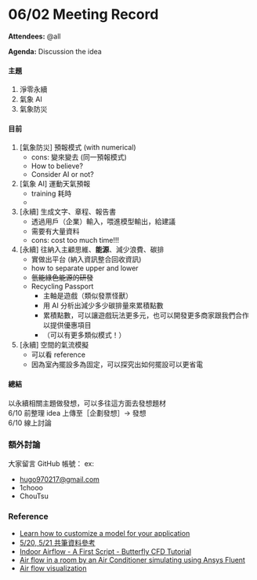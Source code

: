 # 06/02 Meeting Record

**Attendees:**
@all

**Agenda:**
Discussion the idea

#### 主題
1. 淨零永續
2. 氣象 AI
3. 氣象防災

#### 目前
1. [氣象防災] 預報模式 (with numerical)
    - cons: 變來變去 (同一預報模式)
    - How to believe?
    - Consider AI or not?
2. [氣象 AI] 運動天氣預報
    - training 耗時
    - 
3. [永續] 生成文字、章程、報告書
    - 透過用戶（企業）輸入，喂進模型輸出，給建議
    - 需要有大量資料
    - cons: cost too much time!!!
4. [永續] 往納入主顧思維、**能源**、減少浪費、碳排
    - 實做出平台 (納入資訊整合回收資訊)
    - how to separate upper and lower 
    - ~~氫能綠色能源的研發~~
    - Recycling Passport
        - 主軸是遊戲（類似發票怪獸）
        - 用 AI 分析出減少多少碳排量來累積點數
        - 累積點數，可以讓遊戲玩法更多元，也可以開發更多商家跟我們合作以提供優惠項目
        - （可以有更多類似模式！）
5. [永續] 空間的氣流模擬
    - 可以看 reference
    - 因為室內擺設多為固定，可以探究出如何擺設可以更省電

#### 總結
以永續相關主題做發想，可以多往這方面去發想題材  
6/10 前整理 idea 上傳至［企劃發想］-> 發想  
6/10 線上討論
    

### 額外討論

大家留言 GitHub 帳號：
ex:  
- hugo970217@gmail.com
- 1chooo
- ChouTsu

### Reference
- [Learn how to customize a model for your application](https://learn.microsoft.com/en-us/azure/cognitive-services/openai/how-to/fine-tuning?pivots=programming-language-studio)
- [5/20, 5/21 共筆資料參考](https://drive.google.com/drive/folders/12a88Y5dBkmrIrSqTmP4txaAFWVqbpenj)
- [Indoor Airflow - A First Script - Butterfly CFD Tutorial](https://www.youtube.com/watch?v=kJsZNdOk66A)
- [Air flow in a room by an Air Conditioner simulating using Ansys Fluent](https://www.youtube.com/watch?v=mE2Nl2QCNt4)
- [Air flow visualization](https://www.youtube.com/watch?v=XRXZ8BZ1rDE)
